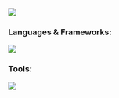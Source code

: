 
<img src="https://user-images.githubusercontent.com/111730344/229139045-c51b45e8-eb33-4f82-837c-92b53dc762ba.png">


### Languages & Frameworks:
<img src= "https://skillicons.dev/icons?i=js,c,java,html,css,vue,cs,discord,dotnet,godot"/>

### Tools:
<img src= "https://skillicons.dev/icons?i=vscode,eclipse,visualstudio"/>


